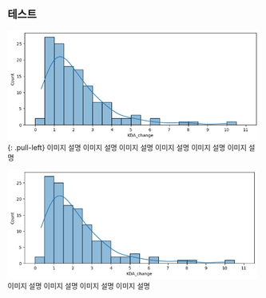 ## 테스트

![](/img/KDA_change_histplot.png)
{: .pull-left}
이미지 설명
이미지 설명
이미지 설명
이미지 설명
이미지 설명
이미지 설명


<div class="row">
    <div class="row1">
        <img src="/img/KDA_change_histplot.png" width="500px">
        </img>
    </div>
    <div class="row2">
        이미지 설명
        이미지 설명
        이미지 설명
        이미지 설명
    </div>
</div>
